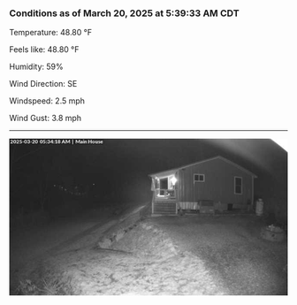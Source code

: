 ### Conditions as of March 20, 2025 at 5:39:33 AM CDT 

Temperature: 48.80 &deg;F

Feels like: 48.80 &deg;F

Humidity: 59%

Wind Direction: SE

Windspeed: 2.5 mph

Wind Gust: 3.8 mph

---

<img src="./images/latest.jpeg"/>

